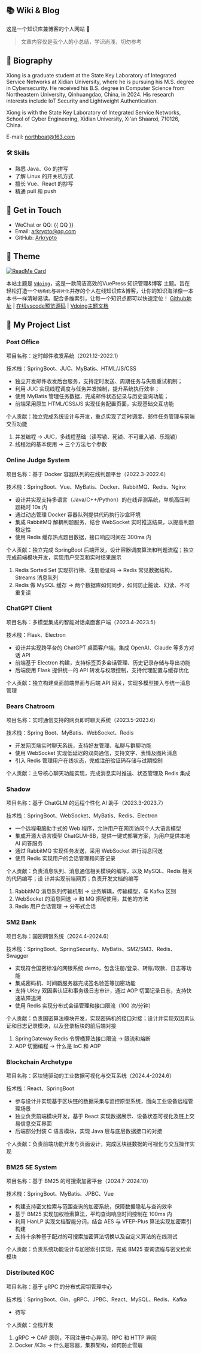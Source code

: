 ## 📚 Wiki & Blog

这是一个知识库兼博客的个人网站 🥰

> 文章内容仅是我个人的小总结，学识尚浅，切勿参考


## 🐼 Biography
Xiong is a graduate student at the State Key Laboratory of Integrated Service Networks at Xidian University, where he is pursuing his M.S. degree in Cybersecurity. He received his B.S. degree in Computer Science from Northeastern University, Qinhuangdao, China, in 2024. His research interests include IoT Security and Lightweight Authentication.

Xiong is with the State Key Laboratory of Integrated Service Networks, School of Cyber Engineering, Xidian University, Xi'an Shaanxi, 710126, China.

E-mail: northboat@163.com

### 🛠 Skills
* 熟悉 Java、Go 的拼写
* 了解 Linux 的开关机方式
* 擅长 Vue、React 的抄写
* 精通 pull 和 push

## :email: Get in Touch

- WeChat or QQ: <a :href="qqUrl" class='qq'>{{ QQ }}</a>
- Email: <a href="mailto:arkrypto@qq.com">arkrypto@qq.com</a>
- GitHub: <a href="https://github.com/arkcyrpto">Arkrypto</a>

## 🎨 Theme

[<img src="https://github-readme-stats.vercel.app/api/pin/?username=xugaoyi&amp;repo=vuepress-theme-vdoing" alt="ReadMe Card" class="no-zoom">](https://github.com/xugaoyi/vuepress-theme-vdoing)

本站主题是 [`Vdoing`](https://github.com/xugaoyi/vuepress-theme-vdoing)，这是一款简洁高效的VuePress 知识管理&博客 主题。旨在轻松打造一个`结构化`与`碎片化`并存的个人在线知识库&博客，让你的知识海洋像一本本书一样清晰易读。配合多维索引，让每一个知识点都可以快速定位！ [Github地址](https://github.com/xugaoyi/vuepress-theme-vdoing) | [在线vscode预览源码](https://github1s.com/xugaoyi/vuepress-theme-vdoing) | [Vdoing主题文档](https://doc.xugaoyi.com)

## 🏓 My Project List

### Post Office

项目名称：定时邮件收发系统（2021.12-2022.1）

技术栈：SpringBoot、JUC、MyBatis、HTML/JS/CSS

- 独立开发邮件收发后台服务，支持定时发送、周期任务与失败重试机制；
- 利用 JUC 实现线程调度与任务并发控制，提升系统执行效率；
- 使用 MyBatis 管理任务数据，完成邮件状态记录与历史查询功能；
- 前端采用原生 HTML/CSS/JS 实现任务配置页面，实现基础交互功能

个人贡献：独立完成系统设计与开发，重点实现了定时调度、邮件任务管理与前端交互功能

1. 并发编程 → JUC，多线程基础（读写锁、死锁、不可重入锁、乐观锁）
2. 线程池的基本使用 → 三个方法七个参数

### Online Judge System

项目名称：基于 Docker 容器队列的在线判题平台（2022.3-2022.6）

技术栈：SpringBoot、Vue、MyBatis、Docker、RabbitMQ、Redis、Nginx

- 设计并实现支持多语言（Java/C++/Python）的在线评测系统，单机高压判题耗时 10s 内
- 通过动态管理 Docker 容器队列提供代码执行沙盒环境
- 集成 RabbitMQ 解耦判题服务，结合 WebSocket 实时推送结果，以提高判题稳定性
- 使用 Redis 缓存热点题目数据，接口响应时间在 300ms 内

个人贡献：独立完成 SpringBoot 后端开发，设计容器调度算法和判题流程；独立完成前端模块开发，实现用户交互和实时结果展示

1. Redis Sorted Set 实现排行榜、注册验证码 → Redis 常见数据结构，Streams 消息队列
2. Redis 做 MySQL 缓存 → 两个数据库如何同步，如何防止脏读、幻读、不可重复读

### ChatGPT Client

项目名称：多模型集成的智能对话桌面客户端（2023.4-2023.5）

技术栈：Flask、Electron

- 设计并实现跨平台的 ChatGPT 桌面客户端，集成 OpenAI、Claude 等多方对话 API
- 前端基于 Electron 构建，支持标签页多会话管理、历史记录存储与导出功能
- 后端使用 Flask 提供统一的 API 转发与权限控制，支持代理配置与缓存优化

个人贡献：独立构建桌面前端界面与后端 API 网关，实现多模型接入与统一消息管理

### Bears Chatroom

项目名称：实时通信支持的网页即时聊天系统（2023.5-2023.6）

技术栈：Spring Boot、MyBatis、WebSocket、Redis

- 开发网页端实时聊天系统，支持好友管理、私聊与群聊功能
- 使用 WebSocket 实现低延迟的双向通信，支持文字、表情及图片消息
- 引入 Redis 管理用户在线状态，完成注册验证码存储与过期控制

个人贡献：主导核心聊天功能实现，完成消息实时推送、状态管理及 Redis 集成

### Shadow

项目名称：基于 ChatGLM 的远程个性化 AI 助手（2023.3-2023.7）

技术栈：SpringBoot、WebSocket、MyBatis、Redis、Electron

- 一个远程电脑助手式的 Web 程序，允许用户在网页访问个人大语言模型
- 集成开源大语言模型 ChatGLM-6B，提供一键式部署方案，为用户提供本地 AI 问答服务
- 通过 RabbitMQ 实现任务发送，采用 WebSocket 进行消息回送
- 使用 Redis 实现用户的会话管理和问答记录

个人贡献：负责消息队列、消息通信相关模块的编写，以及 MySQL、Redis 相关的代码编写；设 计并实现前端网页；负责开发文档的编写

1. RabbitMQ 消息队列传输机制 → 业务解耦，传输模型，与 Kafka 区别
2. WebSocket 的消息回送 → 和 MQ 搭配使用，其他的方法
3. Redis 用户会话管理 → 分布式会话

### SM2 Bank

项目名称：国密网银系统（2024.4-2024.6）

技术栈：SpringBoot、SpringSecurity、MyBatis、SM2/SM3、Redis、Swagger

- 实现符合国密标准的网银系统 demo，包含注册/登录、转账/取款、日志等功能
- 集成密码机、时间戳服务器完成签名验签等加密功能
- 支持 UKey 双因素认证和事务级日志审计，通过 AOP 切面记录日志，支持快速故障追溯
- 使用 Redis 实现分布式会话管理和接口限流（100 次/分钟）

个人贡献：负责国密算法模块开发，实现密码机的接口对接；设计并实现双因素认证和日志记录模块，以及登录板块的前后端对接

1. SpringGateway Redis 令牌桶算法接口限流 → 限流和熔断
2. AOP 切面编程 → 什么是 IoC 和 AOP

### Blockchain Archetype

项目名称：区块链驱动的工业数据可视化与交互系统（2024.4-2024.6）

技术栈：React、SpringBoot

- 参与设计并实现基于区块链的数据采集与监控原型系统，面向工业设备远程管理场景
- 独立负责前端模块开发，基于 React 实现数据展示、设备状态可视化及链上交易信息交互界面
- 后端部分封装 C 语言模块，实现 Java 层与底层数据接口的对接

个人贡献：负责前端功能开发与页面设计，完成区块链数据的可视化与交互操作实现

### BM25 SE System

项目名称：基于 BM25 的可搜索加密平台（2024.7-2024.10）

技术栈：SpringBoot、MyBatis、JPBC、Vue

- 构建支持密文检索与范围查询的加密系统，保障数据隐私与查询效率
- 基于 BM25 实现加权检索算法，平均查询响应时间控制在 100ms 内
- 利用 HanLP 实现文档智能分词，结合 AES 与 VFEP-Plus 算法实现加密索引构建
- 支持十余种基于配对的可搜索加密算法切换以及自定义算法的在线测试

个人贡献：负责系统功能设计与加密索引实现，完成 BM25 查询流程与密文检索模块

### Distributed KGC

项目名称：基于 gRPC 的分布式密钥管理中心

技术栈：SpringBoot、Gin、gRPC、JPBC、React、MySQL、Redis、Kafka

- 待写

个人贡献：全栈开发

1. gRPC → CAP 原则，不同注册中心异同，RPC 和 HTTP 异同
2. Docker /K3s → 什么是容器，集群架构，如何防止雪崩
